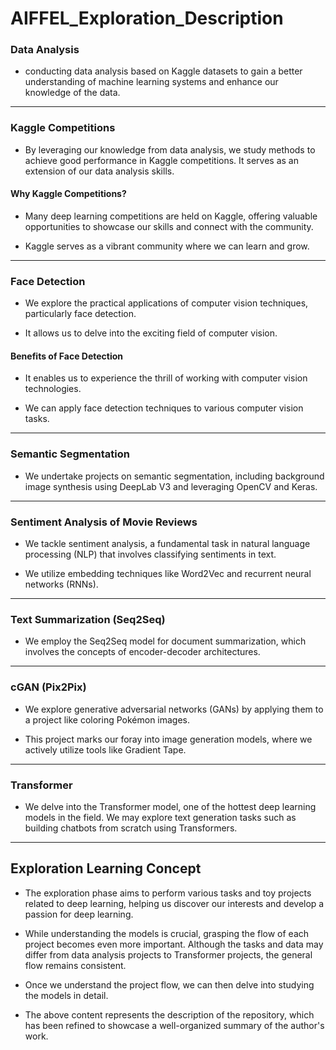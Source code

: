 # AIFFEL_Exploration_Description

### Data Analysis

* conducting data analysis based on Kaggle datasets to gain a better understanding of machine learning systems and enhance our knowledge of the data.

* * *

### Kaggle Competitions

* By leveraging our knowledge from data analysis, we study methods to achieve good performance in Kaggle competitions. It serves as an extension of our data analysis skills.

#### Why Kaggle Competitions?

* Many deep learning competitions are held on Kaggle, offering valuable opportunities to showcase our skills and connect with the community.
  
* Kaggle serves as a vibrant community where we can learn and grow.

* * *

### Face Detection

* We explore the practical applications of computer vision techniques, particularly face detection.
  
* It allows us to delve into the exciting field of computer vision.

#### Benefits of Face Detection

* It enables us to experience the thrill of working with computer vision technologies.
  
* We can apply face detection techniques to various computer vision tasks.

* * *

### Semantic Segmentation

* We undertake projects on semantic segmentation, including background image synthesis using DeepLab V3 and leveraging OpenCV and Keras.

* * *

### Sentiment Analysis of Movie Reviews

* We tackle sentiment analysis, a fundamental task in natural language processing (NLP) that involves classifying sentiments in text.

* We utilize embedding techniques like Word2Vec and recurrent neural networks (RNNs).

* * *

### Text Summarization (Seq2Seq)

* We employ the Seq2Seq model for document summarization, which involves the concepts of encoder-decoder architectures.

* * *

### cGAN (Pix2Pix)

* We explore generative adversarial networks (GANs) by applying them to a project like coloring Pokémon images.

* This project marks our foray into image generation models, where we actively utilize tools like Gradient Tape.

* * *

### Transformer

* We delve into the Transformer model, one of the hottest deep learning models in the field. We may explore text generation tasks such as building chatbots from scratch using Transformers.

* * *

## Exploration Learning Concept

* The exploration phase aims to perform various tasks and toy projects related to deep learning, helping us discover our interests and develop a passion for deep learning.

* While understanding the models is crucial, grasping the flow of each project becomes even more important. Although the tasks and data may differ from data analysis projects to Transformer projects, the general flow remains consistent.

* Once we understand the project flow, we can then delve into studying the models in detail.

* The above content represents the description of the repository, which has been refined to showcase a well-organized summary of the author's work.
